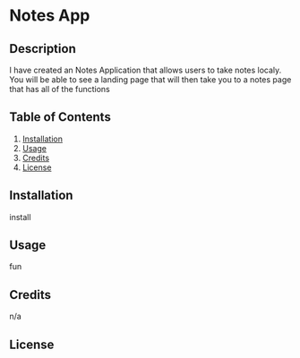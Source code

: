 # Notes App
  ## Description

  I have created an Notes Application that allows users to take notes localy. You will be able to see a landing page that will then take you to a notes page that has all of the functions 

  ## Table of Contents 

  1. [Installation](#Installation)
  2. [Usage](#Usage)
  3. [Credits](#Credits)
  4. [License](#License)

  ## Installation

  install

  ## Usage

  fun

  ## Credits

  n/a

  ## License
  